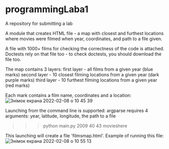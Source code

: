 # programmingLaba1
A repository for submitting a lab

A module that creates HTML file - a map with closest and furthest locations where movies
were filmed when year, coordinates, and path to a file given.

A file with 1000+ films for checking the correctness of the code is attached.
Doctests rely on that file too - to check doctests, you should download the file too.

The map contains 3 layers:
  first layer - all films from a given year (blue marks)
  second layer - 10 closest filming locations from a given year (dark purple marks)
  third layer - 10 furthest filming locations from a given year (red marks)
  
  Each mark contains a film name, coordinates and a location: ![Знімок екрана 2022-02-08 о 10 45 39](https://user-images.githubusercontent.com/92575094/152950611-17da3243-de54-4082-b09c-5f4af8e33fe7.png)

Launching from the command line is supported:
argparse requires 4 arguments: year, latitude, longitude, the path to a file
>>> python main.py 2009 40 43 movieshere

This launching will create a file 'filmsmap.html'.
Example of running this file: ![Знімок екрана 2022-02-08 о 10 55 13](https://user-images.githubusercontent.com/92575094/152952113-41e9278a-7403-4265-82ec-54947e3c7bea.png)
